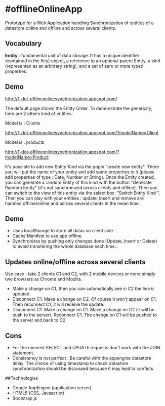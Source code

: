 #offlineOnlineApp
================


Prototype for a Web Application handling Synchronization of entities of a datastore online and offline and across several clients.

## Vocabulary
<b>Entity</b> : fundamental unit of data storage. It has a unique identifier (contained in the Key) object, a reference to an optional parent Entity, a kind (represented as an arbitrary string), and a set of zero or more typed properties.

## Demo

http://1-dot-offlineonlinesynchronization.appspot.com/

The default page shows the Entity Order. To demonstrate the genericity, here are 2 others kind of entities:

Model is : Clients

http://1-dot-offlineonlinesynchronization.appspot.com/?modelName=Client

Model is : products

http://1-dot-offlineonlinesynchronization.appspot.com/?modelName=Product

It's possible to add new Entity Kind via the popin "create new entity". There you will put the name of your entity and add some properties to it (please add properties of type : Date, Number or String).
Once the Entity created, you can generate a random Entity of this kind with the button "Generate Random Entity" (it's not synchronized across clients and offline).
Then you can switch to the view of this entity via the select box: "Switch Entity Kind ". 
Then you can play with your entities : update, insert and remove are handled offline/online and across several clients in the mean time.


## Demo
- Uses localStorage to store all datas on client side.
- Cache Manifest to use app offline.
- Synchronizes by pushing only changes done (Update, Insert or Delete) to avoid transfering the whole database each time...

## Updates online/offline across several clients
Use case : take 2 clients C1 and C2, with 2 mobile devices or more simply two browsers as Chrome and Mozilla.
- Make a change on C1, then you can automatically see in C2 the line is updated.
- Disconnect C1. Make a change on C2. Of course it won't appear on C1. Then reconnect C1, it will receive the update.
- Disconnect C1. Make a change on C1. Make a change on C2 (it will be push to the server). Reconnect C1. The change on C1 will be pushed to the server and back to C2.


## Cons
- For the moment SELECT and UPDATE requests don't work with the JOIN statement.
- Consistency is not perfect : Be careful with the appengine datastore delay. The choice of using timestamp to check datastore synchronization should be discussed because it may lead to conficts.

##Technologies
- Google AppEngine (application server)
- HTML5 (CSS, Javascript)
- Bootstrap.js

